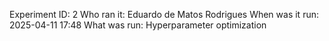 Experiment ID: 2
Who ran it: Eduardo de Matos Rodrigues
When was it run: 2025-04-11 17:48
What was run: Hyperparameter optimization
